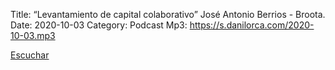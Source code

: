 Title: “Levantamiento de capital colaborativo” José Antonio Berrios - Broota.
Date: 2020-10-03
Category: Podcast
Mp3: https://s.danilorca.com/2020-10-03.mp3

<a href="https://s.danilorca.com/2020-10-03.mp3" type="audio/mpeg">
Escuchar
</a>
